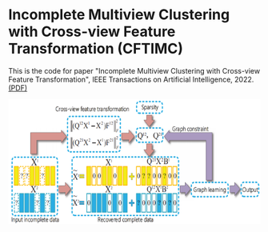 # Incomplete Multiview Clustering with Cross-view Feature Transformation (CFTIMC)

This is the code for paper "Incomplete Multiview Clustering with Cross-view Feature Transformation", IEEE Transactions on Artificial Intelligence, 2022. [(PDF)](https://ieeexplore.ieee.org/abstract/document/9667315)




<img src="https://github.com/liangnaiyao/CFTIMC/blob/main/CFTIMC_Flowchart.png"  width="666" height="250" />
